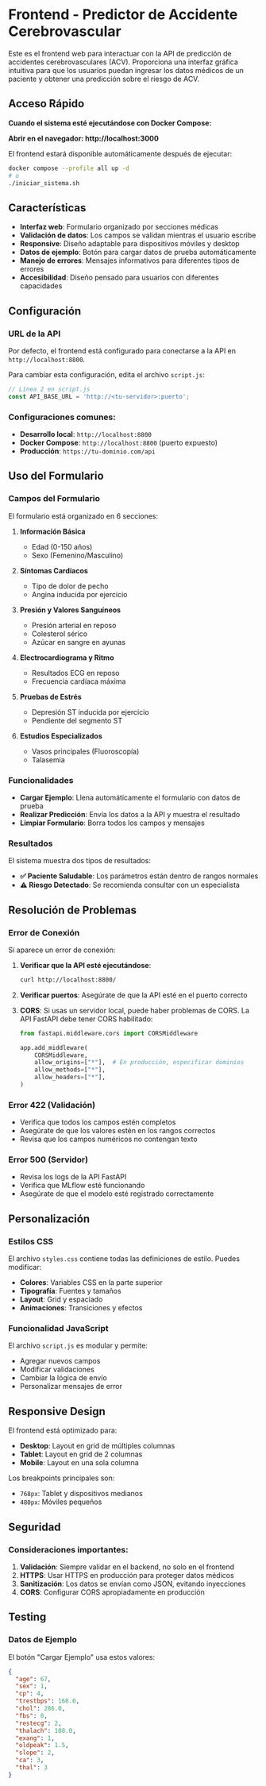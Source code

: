 # Frontend - Predictor de Accidente Cerebrovascular

Este es el frontend web para interactuar con la API de predicción de accidentes cerebrovasculares (ACV). Proporciona una interfaz gráfica intuitiva para que los usuarios puedan ingresar los datos médicos de un paciente y obtener una predicción sobre el riesgo de ACV.

## Acceso Rápido

**Cuando el sistema esté ejecutándose con Docker Compose:**

**Abrir en el navegador: http://localhost:3000**

El frontend estará disponible automáticamente después de ejecutar:
```bash
docker compose --profile all up -d
# o
./iniciar_sistema.sh
```

## Características

- **Interfaz web**: Formulario organizado por secciones médicas
- **Validación de datos**: Los campos se validan mientras el usuario escribe
- **Responsive**: Diseño adaptable para dispositivos móviles y desktop
- **Datos de ejemplo**: Botón para cargar datos de prueba automáticamente
- **Manejo de errores**: Mensajes informativos para diferentes tipos de errores
- **Accesibilidad**: Diseño pensado para usuarios con diferentes capacidades

## Configuración

### URL de la API

Por defecto, el frontend está configurado para conectarse a la API en `http://localhost:8800`. 

Para cambiar esta configuración, edita el archivo `script.js`:

```javascript
// Línea 2 en script.js
const API_BASE_URL = 'http://<tu-servidor>:puerto';
```

### Configuraciones comunes:

- **Desarrollo local**: `http://localhost:8800`
- **Docker Compose**: `http://localhost:8800` (puerto expuesto)
- **Producción**: `https://tu-dominio.com/api`

## Uso del Formulario

### Campos del Formulario

El formulario está organizado en 6 secciones:

1. **Información Básica**
   - Edad (0-150 años)
   - Sexo (Femenino/Masculino)

2. **Síntomas Cardíacos**
   - Tipo de dolor de pecho
   - Angina inducida por ejercicio

3. **Presión y Valores Sanguíneos**
   - Presión arterial en reposo
   - Colesterol sérico
   - Azúcar en sangre en ayunas

4. **Electrocardiograma y Ritmo**
   - Resultados ECG en reposo
   - Frecuencia cardíaca máxima

5. **Pruebas de Estrés**
   - Depresión ST inducida por ejercicio
   - Pendiente del segmento ST

6. **Estudios Especializados**
   - Vasos principales (Fluoroscopía)
   - Talasemia

### Funcionalidades

- **Cargar Ejemplo**: Llena automáticamente el formulario con datos de prueba
- **Realizar Predicción**: Envía los datos a la API y muestra el resultado
- **Limpiar Formulario**: Borra todos los campos y mensajes

### Resultados

El sistema muestra dos tipos de resultados:

- **✅ Paciente Saludable**: Los parámetros están dentro de rangos normales
- **⚠️ Riesgo Detectado**: Se recomienda consultar con un especialista

## Resolución de Problemas

### Error de Conexión

Si aparece un error de conexión:

1. **Verificar que la API esté ejecutándose**:
   ```bash
   curl http://localhost:8800/
   ```

2. **Verificar puertos**: Asegúrate de que la API esté en el puerto correcto

3. **CORS**: Si usas un servidor local, puede haber problemas de CORS. La API FastAPI debe tener CORS habilitado:
   ```python
   from fastapi.middleware.cors import CORSMiddleware
   
   app.add_middleware(
       CORSMiddleware,
       allow_origins=["*"],  # En producción, especificar dominios
       allow_methods=["*"],
       allow_headers=["*"],
   )
   ```

### Error 422 (Validación)

- Verifica que todos los campos estén completos
- Asegúrate de que los valores estén en los rangos correctos
- Revisa que los campos numéricos no contengan texto

### Error 500 (Servidor)

- Revisa los logs de la API FastAPI
- Verifica que MLflow esté funcionando
- Asegúrate de que el modelo esté registrado correctamente

## Personalización

### Estilos CSS

El archivo `styles.css` contiene todas las definiciones de estilo. Puedes modificar:

- **Colores**: Variables CSS en la parte superior
- **Tipografía**: Fuentes y tamaños
- **Layout**: Grid y espaciado
- **Animaciones**: Transiciones y efectos

### Funcionalidad JavaScript

El archivo `script.js` es modular y permite:

- Agregar nuevos campos
- Modificar validaciones
- Cambiar la lógica de envío
- Personalizar mensajes de error

## Responsive Design

El frontend está optimizado para:

- **Desktop**: Layout en grid de múltiples columnas
- **Tablet**: Layout en grid de 2 columnas
- **Mobile**: Layout en una sola columna

Los breakpoints principales son:
- `768px`: Tablet y dispositivos medianos
- `480px`: Móviles pequeños

## Seguridad

### Consideraciones importantes:

1. **Validación**: Siempre validar en el backend, no solo en el frontend
2. **HTTPS**: Usar HTTPS en producción para proteger datos médicos
3. **Sanitización**: Los datos se envían como JSON, evitando inyecciones
4. **CORS**: Configurar CORS apropiadamente en producción

## Testing

### Datos de Ejemplo

El botón "Cargar Ejemplo" usa estos valores:

```json
{
  "age": 67,
  "sex": 1,
  "cp": 4,
  "trestbps": 160.0,
  "chol": 286.0,
  "fbs": 0,
  "restecg": 2,
  "thalach": 108.0,
  "exang": 1,
  "oldpeak": 1.5,
  "slope": 2,
  "ca": 3,
  "thal": 3
}
```


